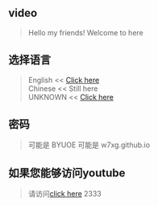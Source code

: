 ## video
>Hello my friends!
>Welcome to here
## 选择语言
> English << [Click here](https://github.com/w7xg/video/blob/master/README.md)<br/>
> Chinese << Still here<br/>
> UNKNOWN << [Click here](https://github.com/w7xg/video/blob/master/language/SS-AA/README.md)<br/>
## 密码
>可能是 BYUOE
>可能是 w7xg.github.io
## 如果您能够访问youtube
> 请访问[click here](https://w7xg.github.io/Video)
> 2333
<!--end-->
